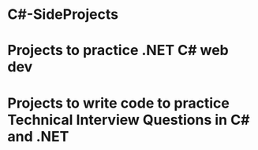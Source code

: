 # C#-SideProjects
# Projects to practice .NET C# web dev
# Projects to write code to practice Technical Interview Questions in C# and .NET 
